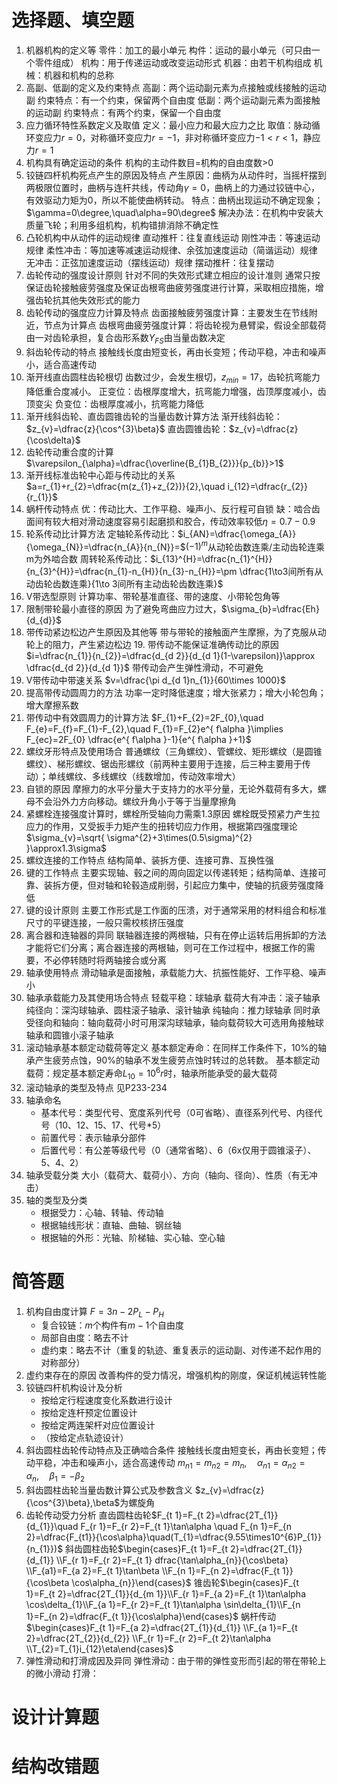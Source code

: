 # 选择题、填空题
1. 机器机构的定义等
	零件：加工的最小单元
	构件：运动的最小单元（可只由一个零件组成）
	机构：用于传递运动或改变运动形式
	机器：由若干机构组成
	机械：机器和机构的总称
2. 高副、低副的定义及约束特点
	高副：两个运动副元素为点接触或线接触的运动副
		约束特点：有一个约束，保留两个自由度
	低副：两个运动副元素为面接触的运动副
		约束特点：有两个约束，保留一个自由度
3. 应力循环特性系数定义及取值
	定义：最小应力和最大应力之比
	取值：脉动循环变应力$r=0$，对称循环变应力$r=-1$，非对称循环变应力$-1<r<1$，静应力$r=1$
4. 机构具有确定运动的条件
	机构的主动件数目=机构的自由度数>0
5. 铰链四杆机构死点产生的原因及特点
	产生原因：曲柄为从动件时，当摇杆摆到两极限位置时，曲柄与连杆共线，传动角$\gamma=0$，曲柄上的力通过铰链中心，有效驱动力矩为0，所以不能使曲柄转动。
	特点：曲柄出现运动不确定现象；$\gamma=0\degree,\quad\alpha=90\degree$
	解决办法：在机构中安装大质量飞轮；利用多组机构，机构错排消除不确定性
6. 凸轮机构中从动件的运动规律
	直动推杆：往复直线运动
		刚性冲击：等速运动规律
		柔性冲击：等加速等减速运动规律、余弦加速度运动（简谐运动）规律
		无冲击：正弦加速度运动（摆线运动）规律
	摆动推杆：往复摆动
7. 齿轮传动的强度设计原则
	针对不同的失效形式建立相应的设计准则
	通常只按保证齿轮接触疲劳强度及保证齿根弯曲疲劳强度进行计算，采取相应措施，增强齿轮抗其他失效形式的能力
8. 齿轮传动的强度应力计算及特点
	齿面接触疲劳强度计算：主要发生在节线附近，节点为计算点
	齿根弯曲疲劳强度计算：将齿轮视为悬臂梁，假设全部载荷由一对齿轮承担，复合齿形系数$Y_{FS}$由当量齿数决定
9. 斜齿轮传动的特点
	接触线长度由短变长，再由长变短；传动平稳，冲击和噪声小，适合高速传动
10. 渐开线直齿圆柱齿轮根切
	齿数过少，会发生根切，$z_{min}=17$，齿轮抗弯能力降低重合度减小。
	正变位：齿根厚度增大，抗弯能力增强，齿顶厚度减小，齿顶变尖
	负变位：齿根厚度减小，抗弯能力降低
11. 渐开线斜齿轮、直齿圆锥齿轮的当量齿数计算方法
	渐开线斜齿轮：$z_{v}=\dfrac{z}{\cos^{3}\beta}$
	直齿圆锥齿轮：$z_{v}=\dfrac{z}{\cos\delta}$
12. 齿轮传动重合度的计算
	$\varepsilon_{\alpha}=\dfrac{\overline{B_{1}B_{2}}}{p_{b}}>1$
13. 渐开线标准齿轮中心距与传动比的关系
	$a=r_{1}+r_{2}=\dfrac{m(z_{1}+z_{2})}{2},\quad i_{12}=\dfrac{r_{2}}{r_{1}}$
14. 蜗杆传动特点
	优：传动比大、工作平稳、噪声小、反行程可自锁
	缺：啮合齿面间有较大相对滑动速度容易引起磨损和胶合，传动效率较低$\eta=0.7-0.9$
15. 轮系传动比计算方法
	定轴轮系传动比：$i_{AN}=\dfrac{\omega_{A}}{\omega_{N}}=\dfrac{n_{A}}{n_{N}}=$$(-1)^{m}$从动轮齿数连乘/主动齿轮连乘    m为外啮合数
	周转轮系传动比：$i_{13}^{H}=\dfrac{n_{1}^{H}}{n_{3}^{H}}=\dfrac{n_{1}-n_{H}}{n_{3}-n_{H}}=\pm \dfrac{1\to3间所有从动齿轮齿数连乘}{1\to 3间所有主动齿轮齿数连乘}$
16. V带选型原则
	计算功率、带轮基准直径、带的速度、小带轮包角等
17. 限制带轮最小直径的原因
	为了避免弯曲应力过大，$\sigma_{b}=\dfrac{Eh}{d_{d}}$
18. 带传动紧边松边产生原因及其他等
	带与带轮的接触面产生摩擦，为了克服从动轮上的阻力，产生紧边松边
	19. 带传动不能保证准确传动比的原因
	$i=\dfrac{n_{1}}{n_{2}}=\dfrac{d_{d 2}}{d_{d 1}(1-\varepsilon)}\approx \dfrac{d_{d 2}}{d_{d 1}}$
	带传动会产生弹性滑动，不可避免
20. V带传动中带速关系
	$v=\dfrac{\pi d_{d 1}n_{1}}{60\times 1000}$
21. 提高带传动圆周力的方法
	功率一定时降低速度；增大张紧力；增大小轮包角；增大摩擦系数
22. 带传动中有效圆周力的计算方法
	$F_{1}+F_{2}=2F_{0},\quad F_{e}=F_{f}=F_{1}-F_{2},\quad F_{1}=F_{2}e^{ f\alpha }\implies F_{ec}=2F_{0} \dfrac{e^{ f\alpha }-1}{e^{ f\alpha }+1}$
23. 螺纹牙形特点及使用场合
	普通螺纹（三角螺纹）、管螺纹、矩形螺纹（是圆锥螺纹）、梯形螺纹、锯齿形螺纹（前两种主要用于连接，后三种主要用于传动）；单线螺纹、多线螺纹（线数增加，传动效率增大）
24. 自锁的原因
	摩擦力的水平分量大于支持力的水平分量，无论外载荷有多大，螺母不会沿外力方向移动。螺纹升角小于等于当量摩擦角
25. 紧螺栓连接强度计算时，螺栓所受轴向力需乘1.3原因
	螺栓既受预紧力产生拉应力的作用，又受扳手力矩产生的扭转切应力作用，根据第四强度理论$\sigma_{v}=\sqrt{ \sigma^{2}+3\times(0.5\sigma)^{2} }\approx1.3\sigma$
26. 螺纹连接的工作特点
	结构简单、装拆方便、连接可靠、互换性强
27. 键的工作特点
	主要实现轴、毂之间的周向固定以传递转矩；结构简单、连接可靠、装拆方便，但对轴和轮毂造成削弱，引起应力集中，使轴的抗疲劳强度降低
28. 键的设计原则
	主要工作形式是工作面的压溃，对于通常采用的材料组合和标准尺寸的平键连接，一般只需校核挤压强度
29. 离合器和连轴器的异同
	联轴器连接的两根轴，只有在停止运转后用拆卸的方法才能将它们分离；离合器连接的两根轴，则可在工作过程中，根据工作的需要，不必停转随时将两轴接合或分离
30. 轴承使用特点
	滑动轴承是面接触，承载能力大、抗振性能好、工作平稳、噪声小
31. 轴承承载能力及其使用场合特点
	轻载平稳：球轴承
	载荷大有冲击：滚子轴承
	纯径向：深沟球轴承、圆柱滚子轴承、滚针轴承
	纯轴向：推力球轴承
	同时承受径向和轴向：轴向载荷小时可用深沟球轴承，轴向载荷较大可选用角接触球轴承和圆锥小滚子轴承
32. 滚动轴承基本额定动载荷等定义
	基本额定寿命：在同样工作条件下，10%的轴承产生疲劳点蚀，90%的轴承不发生疲劳点蚀时转过的总转数。
	基本额定动载荷：规定基本额定寿命$L_{10}=10^{6}r$时，轴承所能承受的最大载荷
33. 滚动轴承的类型及特点
	见P233-234
34. 轴承命名
	- 基本代号：类型代号、宽度系列代号（0可省略）、直径系列代号、内径代号（10、12、15、17、代号\*5）
	- 前置代号：表示轴承分部件
	- 后置代号：有公差等级代号（0（通常省略）、6（6x仅用于圆锥滚子）、5、4、2）
35. 轴承受载分类
	大小（载荷大、载荷小）、方向（轴向、径向）、性质（有无冲击）
36. 轴的类型及分类
	- 根据受力：心轴、转轴、传动轴
	- 根据轴线形状：直轴、曲轴、钢丝轴
	- 根据轴的外形：光轴、阶梯轴、实心轴、空心轴
# 简答题
1. 机构自由度计算
	$F=3n-2P_{L}-P_{H}$
	- 复合铰链：$m$个构件有$m-1$个自由度
	- 局部自由度：略去不计
	- 虚约束：略去不计（重复的轨迹、重复表示的运动副、对传递不起作用的对称部分）
2. 虚约束存在的原因
	改善构件的受力情况，增强机构的刚度，保证机械运转性能
3. 铰链四杆机构设计及分析
	- 按给定行程速度变化系数进行设计
	- 按给定连杆预定位置设计
	- 按给定两连架杆对应位置设计
	- （按给定点轨迹设计）
4. 斜齿圆柱齿轮传动特点及正确啮合条件
	接触线长度由短变长，再由长变短；传动平稳，冲击和噪声小，适合高速传动
	$m_{n 1}=m_{n 2}=m_{n},\quad\alpha_{n 1}=\alpha_{n 2}=\alpha_{n},\quad\beta_{1}=-\beta_{2}$
5. 斜齿圆柱齿轮当量齿数计算公式及参数含义
	$z_{v}=\dfrac{z}{\cos^{3}\beta},\beta$为螺旋角
6. 齿轮传动受力分析
	直齿圆柱齿轮$F_{t 1}=F_{t 2}=\dfrac{2T_{1}}{d_{1}}\quad F_{r 1}=F_{r 2}=F_{t 1}\tan\alpha \quad F_{n 1}=F_{n 2}=\dfrac{F_{t1}}{\cos\alpha}\quad(T_{1}=\dfrac{9.55\times10^{6}P_{1}}{n_{1}})$
	斜齿圆柱齿轮$\begin{cases}F_{t 1}=F_{t 2}=\dfrac{2T_{1}}{d_{1}} \\F_{r 1}=F_{r 2}=F_{t 1} dfrac{\tan\alpha_{n}}{\cos\beta} \\F_{a1}=F_{a 2}=F_{t 1}\tan\beta \\F_{n 1}=F_{n 2}=\dfrac{F_{t 1}}{\cos\beta \cos\alpha_{n}}\end{cases}$
	锥齿轮$\begin{cases}F_{t 1}=F_{t 2}=\dfrac{2T_{1}}{d_{m 1}}\\F_{r 1}=F_{a 2}=F_{t 1}\tan\alpha \cos\delta_{1}\\F_{a 1}=F_{r 2}=F_{t 1}\tan\alpha \sin\delta_{1}\\F_{n 1}=F_{n 2}=\dfrac{F_{t 1}}{\cos\alpha}\end{cases}$
	蜗杆传动 $\begin{cases}F_{t 1}=F_{a 2}=\dfrac{2T_{1}}{d_{1}} \\F_{a 1}=F_{t 2}=\dfrac{2T_{2}}{d_{2}} \\F_{r 1}=F_{r 2}=F_{t 2}\tan\alpha \\T_{2}=T_{1}i_{12}\eta\end{cases}$
7. 弹性滑动和打滑成因及异同
	弹性滑动：由于带的弹性变形而引起的带在带轮上的微小滑动
	打滑：
# 设计计算题
# 结构改错题
